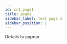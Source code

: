```yaml
---
id: cc1_page1
title: page1
sidebar_label: test page 1
sidebar_position: 1
---
```


Details to appear